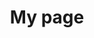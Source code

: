 ---
title: My page
type: landing

sections:
  - block: resume-languages
    content:
      title: Languages
      # Note: `username` refers to the user's folder name in `content/authors/`
      username: admin
---